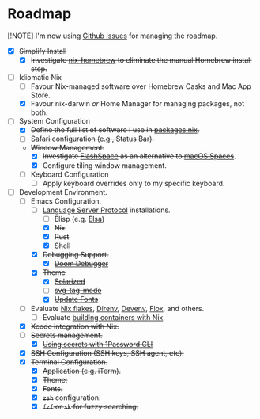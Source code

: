 # Roadmap

[!NOTE]
I'm now using [Github Issues](https://github.com/cameronyule/dotfiles/issues) for managing the roadmap.

* [x] ~~Simplify Install~~
  * [x] ~~Investigate [nix-homebrew](https://github.com/zhaofengli/nix-homebrew) to eliminate the manual Homebrew install step.~~

* [ ] Idiomatic Nix
  * [ ] Favour Nix-managed software over Homebrew Casks and Mac App Store.
  * [x] Favour nix-darwin _or_ Home Manager for managing packages, not both.

* [ ] System Configuration
  * [x] ~~Define the full list of software I use in [packages.nix](../modules/packages.nix).~~
  * [ ] ~~Safari configuration (e.g., Status Bar).~~
  * ~~Window Management.~~
    * [x] ~~Investigate [FlashSpace](https://github.com/wojciech-kulik/FlashSpace) as an alternative to [macOS Spaces](https://support.apple.com/en-gb/guide/mac-help/mh14112/mac)~~.
    * [x] ~~Configure tiling window management.~~
  * [ ] Keyboard Configuration
    * [ ] Apply keyboard overrides only to my specific keyboard.

* [ ] Development Environment.
  * [ ] Emacs Configuration.
    * [ ] [Language Server Protocol](https://microsoft.github.io/language-server-protocol/) installations.
      * [ ] Elisp (e.g. [Elsa](https://github.com/emacs-elsa/Elsa))
      * [x] ~~Nix~~
      * [x] ~~Rust~~
      * [x] ~~Shell~~
    * [x] ~~Debugging Support.~~
      * [x] ~~[Doom Debugger](https://github.com/doomemacs/doomemacs/tree/master/modules/tools/debugger)~~
    * [x] ~~Theme~~
      * [x] ~~[Solarized](https://github.com/doomemacs/themes/blob/master/themes/doom-solarized-dark-theme.el)~~
      * [ ] ~~[svg-tag-mode](https://github.com/rougier/svg-tag-mode)~~
      * [x] ~~[Update Fonts](https://github.com/doomemacs/doomemacs/blob/master/docs/faq.org#change-my-fonts)~~
  * [ ] Evaluate [Nix flakes](https://fasterthanli.me/series/building-a-rust-service-with-nix/part-10), [Direnv](https://nixos.asia/en/direnv), [Devenv](https://devenv.sh/), [Flox](https://github.com/flox/flox), and others.
    * [ ] Evaluate [building containers with Nix](https://xeiaso.net/talks/2024/nix-docker-build/).
  * [x] ~~Xcode integration with Nix.~~
  * [ ] ~~Secrets management.~~
    * [x] ~~[Using secrets with 1Password CLI](https://developer.1password.com/docs/cli/secret-references)~~
  * [x] ~~SSH Configuration (SSH keys, SSH agent, etc).~~
  * [x] ~~Terminal Configuration.~~
    * [x] ~~Application (e.g. iTerm).~~
    * [x] ~~Theme.~~
    * [x] ~~Fonts.~~
    * [x] ~~`zsh` configuration.~~
    * [x] ~~`fzf` or `sk` for fuzzy searching.~~
